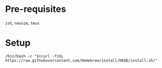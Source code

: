 # Pre-requisites
`zsh`, `neovim`, `tmux`

# Setup

```
/bin/bash -c "$(curl -fsSL https://raw.githubusercontent.com/Homebrew/install/HEAD/install.sh)"
```
